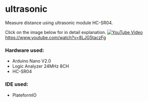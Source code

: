 # ultrasonic
Measure distance using ultrasonic module HC-SR04.

Click on the image below for in detail explanation.
[![YouTube Video](https://img.youtube.com/vi/8LJG5taczFg/maxresdefault.jpg)](https://www.youtube.com/watch?v=8LJG5taczFg) </br>
https://www.youtube.com/watch?v=8LJG5taczFg

### Hardware used:
- Arduino Nano V2.0
- Logic Analyzer 24MHz 8CH
- HC-SR04

### IDE used:
- PlateformIO
